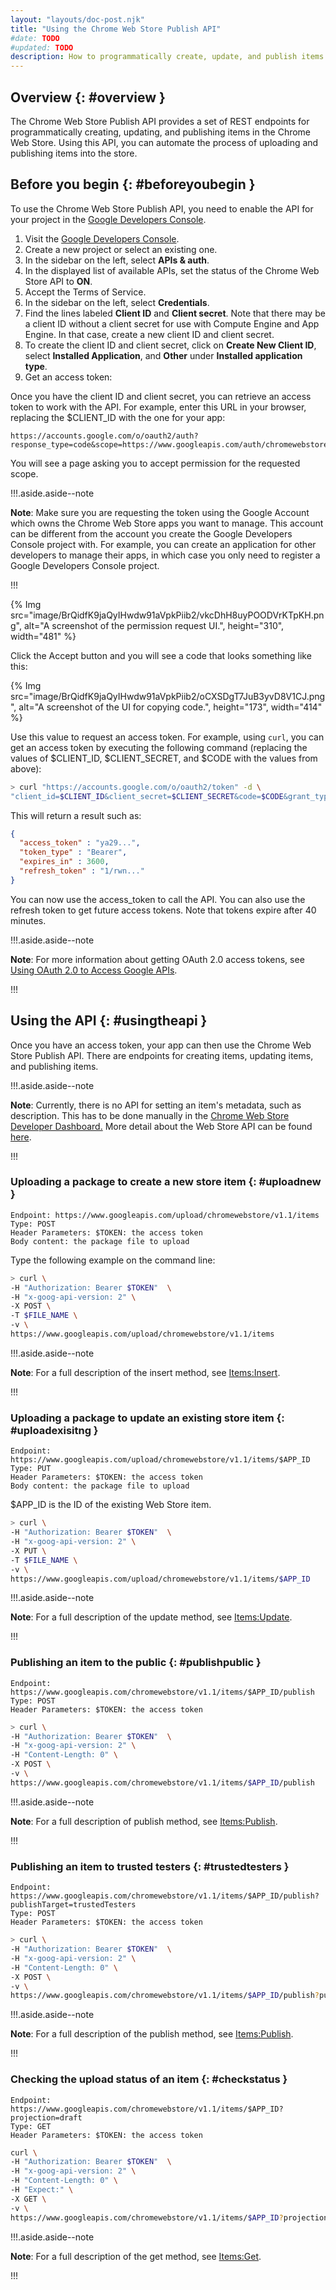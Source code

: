 ```yaml
---
layout: "layouts/doc-post.njk"
title: "Using the Chrome Web Store Publish API"
#date: TODO
#updated: TODO
description: How to programmatically create, update, and publish items in the Chrome Web Store.
---
```


## Overview {: #overview }

The Chrome Web Store Publish API provides a set of REST endpoints for programmatically creating,
updating, and publishing items in the Chrome Web Store. Using this API, you can automate the process
of uploading and publishing items into the store.

## Before you begin {: #beforeyoubegin }

To use the Chrome Web Store Publish API, you need to enable the API for your project in the [Google
Developers Console][1].

1.  Visit the [Google Developers Console][1].
2.  Create a new project or select an existing one.
3.  In the sidebar on the left, select **APIs & auth**.
4.  In the displayed list of available APIs, set the status of the Chrome Web Store API to **ON**.
5.  Accept the Terms of Service.
6.  In the sidebar on the left, select **Credentials**.
7.  Find the lines labeled **Client ID** and **Client secret**. Note that there may be a client ID
    without a client secret for use with Compute Engine and App Engine. In that case, create a new
    client ID and client secret.
8.  To create the client ID and client secret, click on **Create New Client ID**, select **Installed
    Application**, and **Other** under **Installed application type**.
9.  Get an access token:

Once you have the client ID and client secret, you can retrieve an access token to work with the
API. For example, enter this URL in your browser, replacing the \$CLIENT_ID with the one for your
app:

```text
https://accounts.google.com/o/oauth2/auth?response_type=code&scope=https://www.googleapis.com/auth/chromewebstore&client_id=$CLIENT_ID&redirect_uri=urn:ietf:wg:oauth:2.0:oob
```

You will see a page asking you to accept permission for the requested scope.

!!!.aside.aside--note

**Note**: Make sure you are requesting the token using the Google Account which owns the Chrome Web
Store apps you want to manage. This account can be different from the account you create the Google
Developers Console project with. For example, you can create an application for other developers to
manage their apps, in which case you only need to register a Google Developers Console project.

!!!

{% Img src="image/BrQidfK9jaQyIHwdw91aVpkPiib2/vkcDhH8uyPOODVrKTpKH.png",
       alt="A screenshot of the permission request UI.", height="310", width="481" %}

Click the Accept button and you will see a code that looks something like this:

{% Img src="image/BrQidfK9jaQyIHwdw91aVpkPiib2/oCXSDgT7JuB3yvD8V1CJ.png", alt="A screenshot of the UI for copying code.", height="173", width="414" %}

Use this value to request an access token. For example, using `curl`, you can get an access token by
executing the following command (replacing the values of $CLIENT\_ID, $CLIENT_SECRET, and \$CODE
with the values from above):

```bash
> curl "https://accounts.google.com/o/oauth2/token" -d \
"client_id=$CLIENT_ID&client_secret=$CLIENT_SECRET&code=$CODE&grant_type=authorization_code&redirect_uri=urn:ietf:wg:oauth:2.0:oob"
```

This will return a result such as:

```json
{
  "access_token" : "ya29...",
  "token_type" : "Bearer",
  "expires_in" : 3600,
  "refresh_token" : "1/rwn..."
}
```

You can now use the access_token to call the API. You can also use the refresh token to get future
access tokens. Note that tokens expire after 40 minutes.

!!!.aside.aside--note

**Note**: For more information about getting OAuth 2.0 access tokens, see [Using OAuth 2.0 to Access
Google APIs][3].

!!!

## Using the API {: #usingtheapi }

Once you have an access token, your app can then use the Chrome Web Store Publish API. There are
endpoints for creating items, updating items, and publishing items.

!!!.aside.aside--note

**Note**: Currently, there is no API for setting an item's metadata, such as description. This has
to be done manually in the [Chrome Web Store Developer Dashboard.][4] More detail about the Web
Store API can be found [here][5].

!!!

### Uploading a package to create a new store item {: #uploadnew }

```text
Endpoint: https://www.googleapis.com/upload/chromewebstore/v1.1/items
Type: POST
Header Parameters: $TOKEN: the access token
Body content: the package file to upload
```

Type the following example on the command line:

```bash
> curl \
-H "Authorization: Bearer $TOKEN"  \
-H "x-goog-api-version: 2" \
-X POST \
-T $FILE_NAME \
-v \
https://www.googleapis.com/upload/chromewebstore/v1.1/items
```

!!!.aside.aside--note

**Note**: For a full description of the insert method, see [Items:Insert][6].

!!!

### Uploading a package to update an existing store item {: #uploadexisitng }

```text
Endpoint: https://www.googleapis.com/upload/chromewebstore/v1.1/items/$APP_ID
Type: PUT
Header Parameters: $TOKEN: the access token
Body content: the package file to upload
```

\$APP_ID is the ID of the existing Web Store item.

```bash
> curl \
-H "Authorization: Bearer $TOKEN"  \
-H "x-goog-api-version: 2" \
-X PUT \
-T $FILE_NAME \
-v \
https://www.googleapis.com/upload/chromewebstore/v1.1/items/$APP_ID
```

!!!.aside.aside--note

**Note**: For a full description of the update method, see [Items:Update][7].

!!!

### Publishing an item to the public {: #publishpublic }

```text
Endpoint: https://www.googleapis.com/chromewebstore/v1.1/items/$APP_ID/publish
Type: POST
Header Parameters: $TOKEN: the access token
```

```bash
> curl \
-H "Authorization: Bearer $TOKEN"  \
-H "x-goog-api-version: 2" \
-H "Content-Length: 0" \
-X POST \
-v \
https://www.googleapis.com/chromewebstore/v1.1/items/$APP_ID/publish
```

!!!.aside.aside--note

**Note**: For a full description of publish method, see [Items:Publish][8].

!!!

### Publishing an item to trusted testers {: #trustedtesters }

```text
Endpoint: https://www.googleapis.com/chromewebstore/v1.1/items/$APP_ID/publish?publishTarget=trustedTesters
Type: POST
Header Parameters: $TOKEN: the access token
```

```bash
> curl \
-H "Authorization: Bearer $TOKEN"  \
-H "x-goog-api-version: 2" \
-H "Content-Length: 0" \
-X POST \
-v \
https://www.googleapis.com/chromewebstore/v1.1/items/$APP_ID/publish?publishTarget=trustedTesters
```

!!!.aside.aside--note

**Note**: For a full description of the publish method, see [Items:Publish][9].

!!!


### Checking the upload status of an item {: #checkstatus }

```text
Endpoint: https://www.googleapis.com/chromewebstore/v1.1/items/$APP_ID?projection=draft
Type: GET
Header Parameters: $TOKEN: the access token
```

```bash
curl \
-H "Authorization: Bearer $TOKEN"  \
-H "x-goog-api-version: 2" \
-H "Content-Length: 0" \
-H "Expect:" \
-X GET \
-v \
https://www.googleapis.com/chromewebstore/v1.1/items/$APP_ID?projection=draft
```

!!!.aside.aside--note

**Note**: For a full description of the get method, see [Items:Get][10].

!!!

[1]: https://console.developers.google.com
[3]: https://developers.google.com/accounts/docs/OAuth2
[4]: https://chrome.google.com/webstore/developer/dashboard
[5]: /docs/webstore/api_index
[6]: /docs/webstore/webstore_api/items/insert
[7]: /docs/webstore/webstore_api/items/update
[8]: /docs/webstore/webstore_api/items/publish
[9]: /docs/webstore/webstore_api/items/publish
[10]: /docs/webstore/webstore_api/items/get
